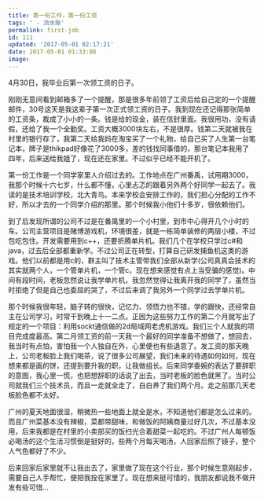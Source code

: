 ```yaml
---
title: 第一份工作，第一份工资
tags: ' - 流水账'
permalink: first-job
id: 111
updated: '2017-05-01 02:17:21'
date: 2017-05-01 01:33:08
image:
---
```


4月30日，我毕业后第一次领工资的日子。

刚刚无意间看到邮箱多了一个提醒，那是很多年前领了工资后给自己定的一个提醒邮件，30号这天是我这辈子第一次正式领工资的日子。我到现在还记得那张简单的工资条，裁成了小小的一条。钱是给的现金，装在信封里面。我很用功，没有请假，还给了我一个全勤奖。工资大概3000块左右，不是很厚。钱第二天就被我在村里的银行存了，我第二天给我妈在淘宝买了一个礼物，给自己买了人生第一台笔记本，牌子是thikpad好像花了3000多，差的钱找同事借的，那台笔记本我用了四年，后来送给我姐了，现在还在家里。不过似乎已经不能开机了。

第一份工作是一个同学家里人介绍过去的。工作地点在广州番禹，试用期3000，我那个时候十六七岁，什么都不懂，心里忐忑的跟着另外两个好同学一起去了。我读的是技术培训学校，北大青鸟。本来学校会安排工作的，我们担心分配的工作不好，所以才去的一个同学介绍的那里。那个时候我小他们十多岁，很依赖他们。

到了后发现所谓的公司不过是在番禺里的一个小村里，到市中心得开几个小时的车。公司主营项目是赌博游戏机，环境很差，就是一栋简单装修的两层小楼，不过包吃包住。开发需要用到c++，还要折腾单片机。我们几个在学校只学过c#和java，过去后全部都重新学。不过公司正在转型，打算自己研发捕鱼机这类的游戏。他们以前都是用c的，群主叫了技术主管带我们全部从新学(公司真真会技术的其实就两个人，一个管单片机，一个管c，现在想来感觉有点上当受骗的感觉)。中间有段时间，老板忽然说让我学单片机，我忽然觉得让我离开我的同学了，虽然当时拒绝了但是自己也委屈的哭了，不过后来调了我另外一个同学过去学单片机。

那个时候我很年轻，脑子转的很快，记忆力、领悟力也不错，学的跟快，还经常自主在公司学习，时常干到晚上十一二点。正因为这些努力工作的第二个月就写出了规定的一个项目：利用sockt通信做的2d局域网老虎机游戏。我们三个人就我的项目完成度最高。第二月领工资的前一天我一个最好的同学准备不想做了，想回去，我当时有点怕，害怕我一个人独自在外，心里便也有些退意了。发工资的那天晚上，公司老板脸上我们喝茶，说了很多公司展望，我们未来的待遇如何如何，现在想来都是画的饼，还提到要升我的职，让我做组长。后来同学委婉的表达了要辞职的意图，我心里一慌，也把想辞职的话说了出去，当时老板的脸色就黑了。当时公司就我们三个技术员，而且一走就全走了，白白养了我们两个月。走之前那几天老板脸色都不太好。

广州的夏天地面很湿，稍微热一些地面上就全是水，不知道他们都是怎么过来的。而且广州菜基本没有辣椒，菜都带甜味，和做饭的阿姨商量过好几次，不过基本没用，后来我都是在村里的小卖部买的饭扫光合着甜菜一起吃的。不过广州人每顿饭必喝汤的这个生活习惯倒是挺好的，些两个月每天喝汤，人回家后照了镜子，整个人气色都好了不少。

后来回家后家里就不让我出去了，家里做了现在这个行业，那个时候生意刚起步，需要自己人手帮忙，便把我拴在家里了。现在想来挺可惜的，我朋友都说我不做开发有些可惜…